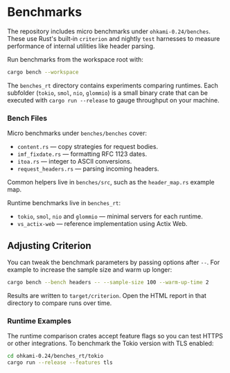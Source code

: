# Benchmarks

The repository includes micro benchmarks under `ohkami-0.24/benches`. These use
Rust's built‑in `criterion` and nightly `test` harnesses to measure
performance of internal utilities like header parsing.

Run benchmarks from the workspace root with:

```sh
cargo bench --workspace
```

The `benches_rt` directory contains experiments comparing runtimes. Each
subfolder (`tokio`, `smol`, `nio`, `glommio`) is a small binary crate that can be
executed with `cargo run --release` to gauge throughput on your machine.

### Bench Files

Micro benchmarks under `benches/benches` cover:

- `content.rs` — copy strategies for request bodies.
- `imf_fixdate.rs` — formatting RFC 1123 dates.
- `itoa.rs` — integer to ASCII conversions.
- `request_headers.rs` — parsing incoming headers.

Common helpers live in `benches/src`, such as the `header_map.rs` example map.

Runtime benchmarks live in `benches_rt`:

- `tokio`, `smol`, `nio` and `glommio` — minimal servers for each runtime.
- `vs_actix-web` — reference implementation using Actix Web.

## Adjusting Criterion

You can tweak the benchmark parameters by passing options after `--`.
For example to increase the sample size and warm up longer:

```sh
cargo bench --bench headers -- --sample-size 100 --warm-up-time 2
```

Results are written to `target/criterion`. Open the HTML report in that
directory to compare runs over time.

### Runtime Examples

The runtime comparison crates accept feature flags so you can test HTTPS or
other integrations. To benchmark the Tokio version with TLS enabled:

```sh
cd ohkami-0.24/benches_rt/tokio
cargo run --release --features tls
```
